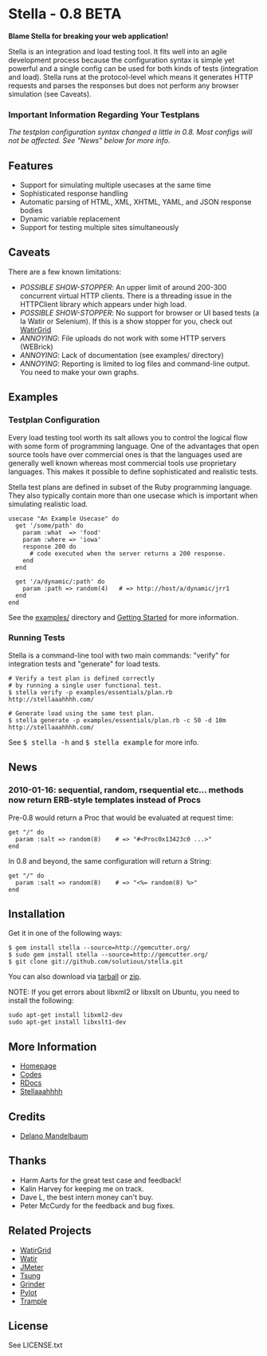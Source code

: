 # Stella - 0.8 BETA

**Blame Stella for breaking your web application!**

Stella is an integration and load testing tool. It fits well into an agile development process because the configuration syntax is simple yet powerful and a single config can be used for both kinds of tests (integration and load). Stella runs at the protocol-level which means it generates HTTP requests and parses the responses but does not perform any browser simulation (see Caveats).

### Important Information Regarding Your Testplans

*The testplan configuration syntax changed a little in 0.8. Most configs will not be affected. See "News" below for more info.*

## Features

* Support for simulating multiple usecases at the same time
* Sophisticated response handling 
* Automatic parsing of HTML, XML, XHTML, YAML, and JSON response bodies
* Dynamic variable replacement 
* Support for testing multiple sites simultaneously


## Caveats

There are a few known limitations:

* *POSSIBLE SHOW-STOPPER*: An upper limit of around 200-300 concurrent virtual HTTP clients. There is a threading issue in the HTTPClient library which appears under high load. 
* *POSSIBLE SHOW-STOPPER*: No support for browser or UI based tests (a la Watir or Selenium). If this is a show stopper for you, check out [WatirGrid](http://github.com/90kts/watirgrid)
* *ANNOYING*: File uploads do not work with some HTTP servers (WEBrick)
* *ANNOYING*: Lack of documentation (see examples/ directory)
* *ANNOYING*: Reporting is limited to log files and command-line output. You need to make your own graphs. 


## Examples


### Testplan Configuration

Every load testing tool worth its salt allows you to control the logical flow with some form of programming language. One of the advantages that open source tools have over commercial ones is that the languages used are generally well known whereas most commercial tools use proprietary languages. This makes it possible to define sophisticated and realistic tests.

Stella test plans are defined in subset of the Ruby programming language. They also typically contain more than one usecase which is important when simulating realistic load. 

    usecase "An Example Usecase" do
      get '/some/path' do
        param :what  => 'food'
        param :where => 'iowa'
        response 200 do
          # code executed when the server returns a 200 response. 
        end
      end
      
      get '/a/dynamic/:path' do    
        param :path => random(4)   # => http://host/a/dynamic/jrr1
      end
    end
    
    
See the [examples/](http://github.com/solutious/stella/tree/0.8/examples/) directory and [Getting Started](http://solutious.com/projects/stella/getting-started/) for more information. 


### Running Tests

Stella is a command-line tool with two main commands: "verify" for integration tests and "generate" for load tests. 

    # Verify a test plan is defined correctly
    # by running a single user functional test.
    $ stella verify -p examples/essentials/plan.rb http://stellaaahhhh.com/
    
    # Generate load using the same test plan. 
    $ stella generate -p examples/essentials/plan.rb -c 50 -d 10m http://stellaaahhhh.com/
    

See <tt>$ stella -h</tt> and <tt>$ stella example</tt> for more info. 

## News

### 2010-01-16: sequential, random, rsequential etc... methods now return ERB-style templates instead of Procs

Pre-0.8 would return a Proc that would be evaluated at request time:

    get "/" do
      param :salt => random(8)    # => "#<Proc0x13423c0 ...>"
    end
    
In 0.8 and beyond, the same configuration will return a String:

    get "/" do
      param :salt => random(8)    # => "<%= random(8) %>"
    end

## Installation

Get it in one of the following ways:
     
    $ gem install stella --source=http://gemcutter.org/
    $ sudo gem install stella --source=http://gemcutter.org/
    $ git clone git://github.com/solutious/stella.git

You can also download via [tarball](http://github.com/solutious/stella/tarball/latest) or [zip](http://github.com/solutious/stella/zipball/latest). 

NOTE: If you get errors about libxml2 or libxslt on Ubuntu, you need to install the following:

    sudo apt-get install libxml2-dev
    sudo apt-get install libxslt1-dev


## More Information

* [Homepage](http://solutious.com/projects/stella)
* [Codes](http://github.com/solutious/stella)
* [RDocs](http://solutious.com/stella)
* [Stellaaahhhh](http://stellaaahhhh.com)


## Credits

* [Delano Mandelbaum](http://solutious.com)


## Thanks 

* Harm Aarts for the great test case and feedback!
* Kalin Harvey for keeping me on track.
* Dave L, the best intern money can't buy. 
* Peter McCurdy for the feedback and bug fixes. 


## Related Projects

* [WatirGrid](http://github.com/90kts/watirgrid)
* [Watir](http://watir.com/)
* [JMeter](http://jakarta.apache.org/jmeter/)
* [Tsung](http://tsung.erlang-projects.org/)
* [Grinder](http://grinder.sourceforge.net/)
* [Pylot](http://www.pylot.org/)
* [Trample](http://github.com/jamesgolick/trample)

## License

See LICENSE.txt
